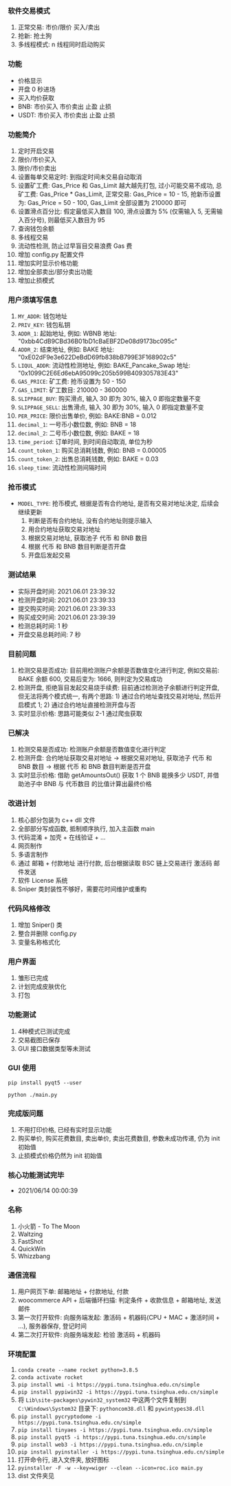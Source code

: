 ### 软件交易模式
1. 正常交易: 市价/限价 买入/卖出
2. 抢新: 抢土狗
3. 多线程模式: n 线程同时启动购买

### 功能
- 价格显示
- 开盘 0 秒进场
- 买入均价获取
- BNB: 市价买入 市价卖出 止盈 止损
- USDT: 市价买入 市价卖出 止盈 止损

### 功能简介
1. 定时开启交易
2. 限价/市价买入
3. 限价/市价卖出
4. 设置每单交易定时: 到指定时间未交易自动取消
5. 设置矿工费: Gas_Price 和  Gas_Limit 越大越先打包, 过小可能交易不成功, 总矿工费: Gas_Price * Gas_Limit, 正常交易: Gas_Price = 10 - 15, 抢新币设置为: Gas_Price = 50 - 100, Gas_Limit 全部设置为 210000 即可
6. 设置滑点百分比: 假定最低买入数目 100, 滑点设置为 5% (仅需输入 5, 无需输入百分号), 则最低买入数目为 95
7. 查询钱包余额
8. 多线程交易
9. 流动性检测, 防止过早盲目交易浪费 Gas 费
10. 增加 config.py 配置文件
11. 增加实时显示价格功能
12. 增加全部卖出/部分卖出功能
13. 增加止损模式

### 用户须填写信息
1. `MY_ADDR`: 钱包地址
2. `PRIV_KEY`: 钱包私钥
3. `ADDR_1`: 起始地址, 例如: WBNB 地址: "0xbb4CdB9CBd36B01bD1cBaEBF2De08d9173bc095c"
4. `ADDR_2`: 结束地址, 例如: BAKE 地址: "0xE02dF9e3e622DeBdD69fb838bB799E3F168902c5"
5. `LIQUL_ADDR`: 流动性检测地址, 例如: BAKE_Pancake_Swap 地址: "0x1099C2E6Ed6ebA95099c205b599B409305783E43"
6. `GAS_PRICE`: 矿工费: 抢币设置为 50 - 150
7. `GAS_LIMIT`: 矿工数目: 210000 - 360000
8. `SLIPPAGE_BUY`: 购买滑点, 输入 30 即为 30%, 输入 0 即指定数量不变
9. `SLIPPAGE_SELL`:  出售滑点, 输入 30 即为 30%, 输入 0 即指定数量不变
10. `PER_PRICE`: 限价出售单价, 例如: BAKE:BNB = 0.012
11. `decimal_1`: 一号币小数位数, 例如: BNB = 18
12. `decimal_2`: 二号币小数位数, 例如: BAKE = 18
13. `time_period`: 订单时间, 到时间自动取消, 单位为秒
14. `count_token_1`: 购买总消耗钱数, 例如: BNB = 0.00005
15. `count_token_2`: 出售总消耗钱数, 例如: BAKE = 0.03
16. `sleep_time`: 流动性检测间隔时间

### 抢币模式
- `MODEL_TYPE`: 抢币模式, 根据是否有合约地址, 是否有交易对地址决定, 后续会继续更新
    1. 判断是否有合约地址, 没有合约地址则提示输入
    2. 用合约地址获取交易对地址
    3. 根据交易对地址, 获取池子 代币 和 BNB 数目
    4. 根据 代币 和 BNB 数目判断是否开盘
    5. 开盘后发起交易
    
### 测试结果
- 实际开盘时间: 2021.06.01 23:39:32
- 检测开盘时间: 2021.06.01 23:39:33
- 提交购买时间: 2021.06.01 23:39:33
- 购买成交时间: 2021.06.01 23:39:39
- 检测总耗时间: 1 秒
- 开盘交易总耗时间: 7 秒

### 目前问题
1. 检测交易是否成功: 目前用检测账户余额是否数值变化进行判定, 例如交易前: BAKE 余额 600, 交易后变为: 1666, 则判定为交易成功
2. 检测开盘, 拒绝盲目发起交易烧手续费: 目前通过检测池子余额进行判定开盘, 但无法将两个模式统一, 有两个思路: 1) 通过合约地址查找交易对地址, 然后开启模式 1; 2) 通过合约地址直接检测开盘与否
3. 实时显示价格: 思路可能类似 2-1 通过爬虫获取

### 已解决
1. 检测交易是否成功: 检测账户余额是否数值变化进行判定
2. 检测开盘: 合约地址获取交易对地址 -> 根据交易对地址, 获取池子 代币 和 BNB 数目 -> 根据 代币 和 BNB 数目判断是否开盘
3. 实时显示价格: 借助 getAmountsOut() 获取 1 个 BNB 能换多少 USDT, 并借助池子中 BNB 与 代币数目 的比值计算出最终价格

### 改进计划
1. 核心部分包装为 c++ dll 文件
2. 全部部分写成函数, 抵制顺序执行, 加入主函数 main
3. 代码混淆 + 加壳 + 在线验证 + ...
4. 网页制作
5. 多语言制作
6. 通过 邮箱 + 付款地址 进行付款, 后台根据读取 BSC 链上交易进行 激活码 邮件发送
7. 软件 License 系统
8. Sniper 类封装性不够好，需要花时间维护或重构

### 代码风格修改
1. 增加 Sniper() 类
2. 整合并删除 config.py
3. 变量名称格式化

### 用户界面
1. 雏形已完成
2. 计划完成皮肤优化
3. 打包

### 功能测试
1. 4种模式已测试完成
2. 交易截图已保存
3. GUI 接口数据类型等未测试

### GUI 使用
```
pip install pyqt5 --user

python ./main.py
```

### 完成版问题
1. 不用打印价格, 已经有实时显示功能
2. 购买单价, 购买花费数目, 卖出单价, 卖出花费数目, 参数未成功传递, 仍为 init 初始值
3. 止损模式价格仍然为 init 初始值

### 核心功能测试完毕
- 2021/06/14 00:00:39

### 名称
1. 小火箭 - To The Moon
2. Waltzing
3. FastShot
4. QuickWin
5. Whizzbang

### 通信流程
1. 用户网页下单: 邮箱地址 + 付款地址, 付款
2. woocommerce API + 后端循环扫描: 判定条件 + 收款信息 + 邮箱地址, 发送邮件
3. 第一次打开软件: 向服务端发起: 激活码 + 机器码(CPU + MAC + 激活时间 + ...), 服务器保存, 登记时间
4. 第二次打开软件: 向服务端发起: 检验 激活码 + 机器码

### 环境配置
1. `conda create --name rocket python=3.8.5`
2. `conda activate rocket`
3. `pip install wmi -i https://pypi.tuna.tsinghua.edu.cn/simple`
4. `pip install pypiwin32 -i https://pypi.tuna.tsinghua.edu.cn/simple`
5. 将 `Lib\site-packages\pywin32_system32` 中这两个文件复制到 `C:\Windows\System32` 目录下: `pythoncom38.dll` 和 `pywintypes38.dll`
6. `pip install pycryptodome -i https://pypi.tuna.tsinghua.edu.cn/simple`
7. `pip install tinyaes -i https://pypi.tuna.tsinghua.edu.cn/simple`
8. `pip install pyqt5 -i https://pypi.tuna.tsinghua.edu.cn/simple`
9. `pip install web3 -i https://pypi.tuna.tsinghua.edu.cn/simple`
10. `pip install pyinstaller -i https://pypi.tuna.tsinghua.edu.cn/simple`
11. 打开命令行, 进入文件夹, 放好图标
12. `pyinstaller -F -w --key=wiger --clean --icon=roc.ico main.py`
13. dist 文件夹见
